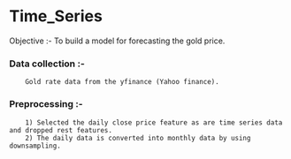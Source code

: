 # Time_Series 

Objective :- To build a model for forecasting the gold price.

### Data collection :- 
        Gold rate data from the yfinance (Yahoo finance).

### Preprocessing :- 
        1) Selected the daily close price feature as are time series data and dropped rest features.
        2) The daily data is converted into monthly data by using downsampling.


